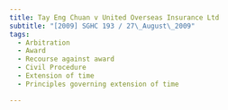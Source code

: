 ```yaml
---
title: Tay Eng Chuan v United Overseas Insurance Ltd 
subtitle: "[2009] SGHC 193 / 27\_August\_2009"
tags:
  - Arbitration
  - Award
  - Recourse against award
  - Civil Procedure
  - Extension of time
  - Principles governing extension of time

---
```


